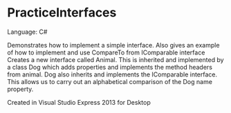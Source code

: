 # PracticeInterfaces
Language: C#

Demonstrates how to implement a simple interface.  Also gives an example of how to implement and use CompareTo from IComparable interface
Creates a new interface called Animal.  This is inherited and implemented by a class Dog which adds properties and implements the method headers from animal.  Dog also inherits and implements the IComparable interface.  This allows us to carry out an alphabetical comparison of the Dog name property.

Created in Visual Studio Express 2013 for Desktop
